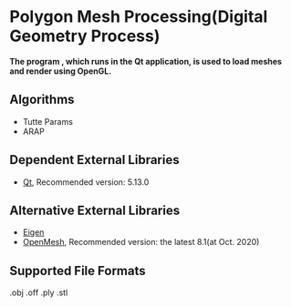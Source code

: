 # Polygon Mesh Processing(Digital Geometry Process)

**The program , which runs in the Qt application, is used to load meshes and render using OpenGL.**

## Algorithms

*   Tutte Params
*   ARAP

## Dependent External Libraries

* [Qt](https://www.qt.io/), Recommended version: 5.13.0
## Alternative External Libraries
* [Eigen](http://eigen.tuxfamily.org/)
* [OpenMesh](https://www.openmesh.org/), Recommended version: the latest 8.1(at Oct. 2020)


## Supported File Formats

.obj .off .ply .stl